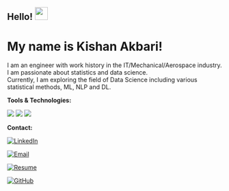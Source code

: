 ## Hello! <img src="https://raw.githubusercontent.com/MartinHeinz/MartinHeinz/master/wave.gif" width="30px">
# My name is Kishan Akbari! <br />

I am an engineer with work history in the IT/Mechanical/Aerospace industry. I am passionate about statistics and data science. <br />
Currently, I am exploring the field of Data Science including various statistical methods, ML, NLP and DL. <br />


**Tools & Technologies:**

![](https://img.shields.io/badge/Code-python-green)
![](https://img.shields.io/badge/Code-MATLAB-green)
![](https://img.shields.io/badge/Code-SQL-green)


**Contact:**

[![LinkedIn][1.1]][1]

[1.1]: https://img.shields.io/badge/LinkedIn-0077B5?style=for-the-badge&logo=linkedin&logoColor=white

[1]: https://www.linkedin.com/in/kishan-rasikbhai-akbari/

[![Email][2.2]][2]

[2.2]: https://img.shields.io/badge/Gmail-D14836?style=for-the-badge&logo=gmail&logoColor=white

[2]: mailto:kishanakbari@gmail.com

[![Resume][3.3]][3]

[3.3]: https://img.shields.io/badge/DOWNLOAD%20RESUME-F47521?style=for-the-badge&logo=RESUME&logoColor=white

[3]: https://github.com/kishanAk21/my_resume/raw/afdf3ce3fbf18d5a7e220ecb9c6624fbd0a030e0/Kishan_Rasikbhai_Akbari_resume.pdf

[![GitHub][4.4]][4]

[4.4]: https://img.shields.io/badge/GitHub-100000?style=for-the-badge&logo=github&logoColor=white

[4]: https://github.com/kishanAk21/Data_Science_work
